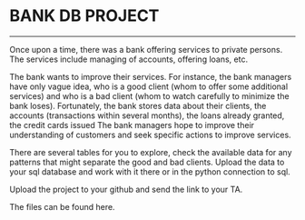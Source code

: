 # BANK DB PROJECT

---

Once upon a time, there was a bank offering services to private persons. The services include managing of accounts, offering loans, etc.

The bank wants to improve their services. For instance, the bank managers have only vague idea, who is a good client (whom to offer some additional services) and who is a bad client (whom to watch carefully to minimize the bank loses). Fortunately, the bank stores data about their clients, the accounts (transactions within several months), the loans already granted, the credit cards issued The bank managers hope to improve their understanding of customers and seek specific actions to improve services.

There are several tables for you to explore, check the available data for any patterns that might separate the good and bad clients. Upload the data to your sql database and work with it there or in the python connection to sql.

Upload the project to your github and send the link to your TA. 

The files can be found here.
